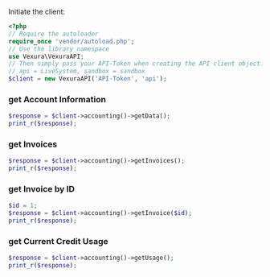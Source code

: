 Initiate the client:

```php
<?php
// Require the autoloader
require_once 'vendor/autoload.php';
// Use the library namespace
use Vexura\VexuraAPI;
// Then simply pass your API-Token when creating the API client object.
// api = LiveSystem, sandbox = sandbox
$client = new VexuraAPI('API-Token', 'api');
```

### get Account Information
```php
$response = $client->accounting()->getData();
print_r($response);
```

### get Invoices
```php
$response = $client->accounting()->getInvoices();
print_r($response);
```

### get Invoice by ID
```php
$id = 1;
$response = $client->accounting()->getInvoice($id);
print_r($response);
```

### get Current Credit Usage
```php
$response = $client->accounting()->getUsage();
print_r($response);
```